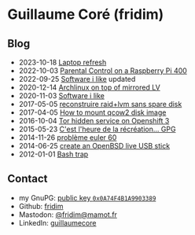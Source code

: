 Guillaume Coré (fridim)
=======================

Blog
--------

* 2023-10-18 [Laptop refresh](notes/20231018_laptop_refresh.html)
* 2022-10-03 [Parental Control on a Raspberry Pi 400](notes/20221003_parental_control_rpi_400.html)
* 2022-09-25 [Software i like](notes/20201103_software_i_like.html) updated
* 2020-12-14 [Archlinux on top of mirrored LV](notes/20201214_arch_on_top_mirrored_lv.html)
* 2020-11-03 [Software i like](notes/20201103_software_i_like.html)
* 2017-05-05 [reconstruire raid+lvm sans spare disk](notes/20170505-lvm.html)
* 2017-04-05 [How to mount qcow2 disk image](notes/mount_qcow2.html)
* 2016-10-04 [Tor hidden service on Openshift 3](notes/tor_hidden_service_on_openshift_3.html)
* 2015-05-23 [C'est l'heure de la récréation… GPG](notes/gpg_recreation.html)
* 2014-11-26 [problème euler 60](https://gist.github.com/fridim/0250192c183256e8744f)
* 2014-06-25 [create an OpenBSD live USB stick](notes/livebsd.html)
* 2012-01-01 [Bash trap](notes/bash_trap.html)


Contact
-------

* my GnuPG: [public key <code>0x0A74F4B1A9903389</code>](files/0x0A74F4B1A9903389.asc.txt)
* Github: [fridim](http://github.com/fridim)
* Mastodon: [@fridim@mamot.fr](https://mamot.fr/@fridim)
* LinkedIn: [guillaumecore](http://www.linkedin.com/in/guillaumecore)
